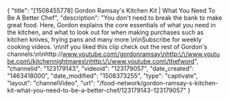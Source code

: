{
    "title": "[1508455778] Gordon Ramsay's Kitchen Kit | What You Need To Be A Better Chef",
    "description": "You don't need to break the bank to make great food. Here, Gordon explains the core essentials of what you need in the kitchen, and what to look out for when making purchases such as kitchen knives, frying pans and many more.\n\nSubscribe for weekly cooking videos. \n\nIf you liked this clip check out the rest of Gordon's channels:\n\nhttp:\/\/www.youtube.com\/gordonramsay\nhttp:\/\/www.youtube.com\/kitchennightmares\nhttp:\/\/www.youtube.com\/thefword",
    "channelid": "123179143",
    "videoid": "123179057",
    "date_created": "1463418000",
    "date_modified": "1508373255",
    "type": "captivate",
    "layout": "channelVideo",
    "url": "\/food-network\/gordon-ramsay-s-kitchen-kit-what-you-need-to-be-a-better-chef\/123179143-123179057"
}